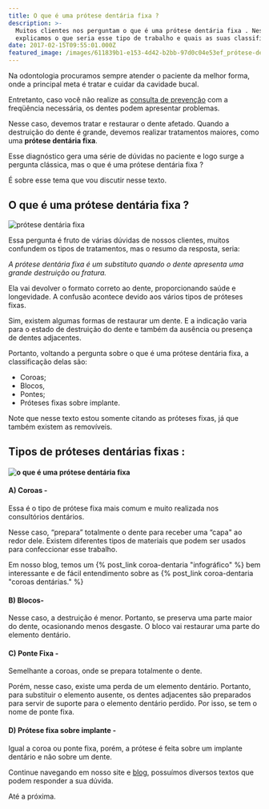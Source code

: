 ```yaml
---
title: O que é uma prótese dentária fixa ?
description: >-
  Muitos clientes nos perguntam o que é uma prótese dentária fixa . Nesse texto
  explicamos o que seria esse tipo de trabalho e quais as suas classificações.
date: 2017-02-15T09:55:01.000Z
featured_image: /images/611839b1-e153-4d42-b2bb-97d0c04e53ef_prótese-dentária-fixa.jpg
---
```


Na odontologia procuramos sempre atender o paciente da melhor forma, onde a principal meta é tratar e cuidar da cavidade bucal. 

Entretanto, caso você não realize as [consulta de prevenção](/tratamentos/prevencao-e-manutencao/) com a freqüência necessária, os dentes podem apresentar problemas. 

Nesse caso, devemos tratar e restaurar o dente afetado. Quando a destruição do dente é grande, devemos realizar tratamentos maiores, como uma **prótese dentária fixa**. 

Esse diagnóstico gera uma série de dúvidas no paciente e logo surge a pergunta clássica, mas o que é uma prótese dentária fixa ? 

É sobre esse tema que vou discutir nesse texto.

**O que é uma prótese dentária fixa ?**
---------------------------------------

![prótese dentária fixa](/images/f2332d0e-b0f6-4189-acb3-e465906d1149_prótese-dentária.jpg) 

Essa pergunta é fruto de várias dúvidas de nossos clientes, muitos confundem os tipos de tratamentos, mas o resumo da resposta, seria: 

*A prótese dentária fixa é um substituto quando o dente apresenta uma grande destruição ou fratura.* 

Ela vai devolver o formato correto ao dente, proporcionando saúde e longevidade. A confusão acontece devido aos vários tipos de próteses fixas. 

Sim, existem algumas formas de restaurar um dente. E a indicação varia para o estado de destruição do dente e também da ausência ou presença de dentes adjacentes. 

Portanto, voltando a pergunta sobre o que é uma prótese dentária fixa, a classificação delas são: 

* Coroas; 
* Blocos, 
* Pontes; 
* Próteses fixas sobre implante. 

Note que nesse texto estou somente citando as próteses fixas, já que também existem as removíveis.

**Tipos de próteses dentárias fixas :**
---------------------------------------

#### ![o que é uma prótese dentária fixa](/images/2e617f05-514c-4dc2-a3a9-bbec90c878b5_o-que-é-uma-prótese-dentária-fixa.jpg)

#### A) Coroas -

Essa é o tipo de prótese fixa mais comum e muito realizada nos consultórios dentários. 

Nesse caso, “prepara” totalmente o dente para receber uma “capa" ao redor dele. Existem diferentes tipos de materiais que podem ser usados para confeccionar esse trabalho. 

Em nosso blog, temos um {% post_link coroa-dentaria "infográfico" %} bem interessante e de fácil entendimento sobre as {% post_link coroa-dentaria "coroas dentárias." %}

#### B) Blocos-

Nesse caso, a destruição é menor. Portanto, se preserva uma parte maior do dente, ocasionando menos desgaste. O bloco vai restaurar uma parte do elemento dentário.

#### C) Ponte Fixa -

Semelhante a coroas, onde se prepara totalmente o dente. 

Porém, nesse caso, existe uma perda de um elemento dentário. Portanto, para substituir o elemento ausente, os dentes adjacentes são preparados para servir de suporte para o elemento dentário perdido. Por isso, se tem o nome de ponte fixa.

#### D) Prótese fixa sobre implante -

Igual a coroa ou ponte fixa, porém, a prótese é feita sobre um implante dentário e não sobre um dente. 

Continue navegando em nosso site e [blog](/blog/), possuímos diversos textos que podem responder a sua dúvida.   

Até a próxima.
